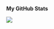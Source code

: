<b>My GitHub Stats</b>

<a href="http://www.github.com/mzarchi"><img src="https://github-readme-streak-stats.herokuapp.com/?user=mzarchi&stroke=ffffff&background=17181C&ring=0891b2&fire=FF0014&currStreakNum=ffffff&currStreakLabel=0891b2&sideNums=ffffff&sideLabels=ffffff&dates=ffffff&hide_border=true" /></a>
